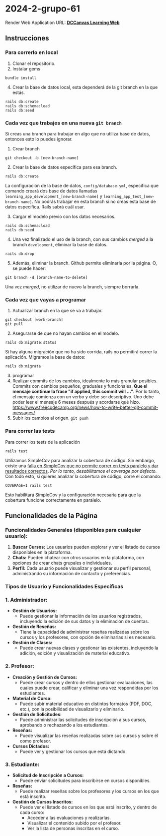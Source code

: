 # 2024-2-grupo-61

Render Web Application URL: **[DCCanvas Learning Web](https://mysite-auu5.onrender.com)**

## Instrucciones

### Para correrlo en local

1. Clonar el repositorio.
2. Instalar gems
```
bundle install
```
4. Crear la base de datos local, esta dependerá de la git branch en la que estás.
```
rails db:create
rails db:schema:load
rails db:seed
```

### Cada vez que trabajes en una **nueva** `git branch`
Si creas una branch para trabajar en algo que no utiliza base de datos, entonces esto lo puedes ignorar.

1. Crear branch
```
git checkout -b [new-branch-name]
```
2. Crear la base de datos específica para esa branch.
```
rails db:create
```
La configuración de la base de datos, `config/database.yml`, especifica que comando creará dos base de datos llamadas `learning_app_development_[new-branch-name]` y `learning_app_test_[new-branch-name]`. No podrás trabajar en esta branch si no creas esta base de datos específica. Rails sabrá cuál usar.

3. Cargar el modelo previo con los datos necesarios.
```
rails db:schema:load
rails db:seed
```
4. Una vez finalizado el uso de la branch, con sus cambios *merged* a la branch `development`, eliminar la base de datos.
```
rails db:drop
```
5. Además, eliminar la branch. Github permite eliminarla por la página. O, se puede hacer:
```
git branch -d [branch-name-to-delete]
```
Una vez _merged_, no utilizar de nuevo la branch, siempre borrarla.


### Cada vez que vayas a programar

1. Actualizar branch en la que se va a trabajar.
```
git checkout [work-branch]
git pull
```
2. Asegurarse de que no hayan cambios en el modelo.
```
rails db:migrate:status
```
Si hay alguna migración que no ha sido corrida, rails no permitirá correr la aplicación. Migramos la base de datos:
```
rails db:migrate
```

3. programar
4. Realizar commits de los cambios, idealmente lo más granular posibles. Commits con cambios pequeños, graduales y funcionales. **Que el mensaje continue la frase "if applied, this commit will ..."**. Por lo tanto, el mensaje comienza con un verbo y debe ser descriptivo. Uno debe poder leer el mensaje 6 meses después y acordarse qué hizo. https://www.freecodecamp.org/news/how-to-write-better-git-commit-messages/
5. Subir los cambios al origen. ```git push```

### Para correr las tests

Para correr los tests de la aplicación
```
rails test
```

Utilizamos SimpleCov para analizar la cobertura de código. Sin embargo, existe una [falla en SimpleCov que no permite correr en tests paralelo y dar resultados correctos](https://github.com/simplecov-ruby/simplecov/issues/718#issuecomment-538201587). *Por lo tanto, desabilitamos el _coverage_ por defecto*. Con todo esto, si quieres analizar la cobertura de código, corre el comando:
```
COVERAGE=1 rails test
```
Esto habilitará SimpleCov y la configuración necesaria para que la cobertura funcione correctamente en paralelo.


## Funcionalidades de la Página
### Funcionalidades Generales (disponibles para cualquier usuario):

1. **Buscar Cursos:** Los usuarios pueden explorar y ver el listado de cursos disponibles en la plataforma.
2. **Chats:** Pueden chatear con otros usuarios en la plataforma, con opciones de crear chats grupales o individuales.
3. **Perfil:** Cada usuario puede visualizar y gestionar su perfil personal, administrando su información de contacto y preferencias.



### Tipos de Usuario y Funcionalidades Específicas

### 1. **Administrador:**

- **Gestión de Usuarios:**
    - Puede gestionar la información de los usuarios registrados, incluyendo la edición de sus datos y la eliminación de cuentas.
- **Gestión de Reseñas:**
    - Tiene la capacidad de administrar reseñas realizadas sobre los cursos y los profesores, con opción de eliminarlas si es necesario.
- **Gestión de Clases:**
    - Puede crear nuevas clases y gestionar las existentes, incluyendo la adición, edición y visualización de material educativo.

### 2. **Profesor:**

- **Creación y Gestión de Cursos:**
    - Puede crear cursos y dentro de ellos gestionar evaluaciones, las cuales puede crear, calificar y eliminar una vez respondidas por los estudiantes.
- **Material de Curso:**
    - Puede subir material educativo en distintos formatos (PDF, DOC, etc.), con la posibilidad de visualizarlo y eliminarlo.
- **Gestión de Solicitudes:**
    - Puede administrar las solicitudes de inscripción a sus cursos, aprobando o rechazando a los estudiantes.
- **Reseñas:**
    - Puede visualizar las reseñas realizadas sobre sus cursos y sobre él como profesor.
- **Cursos Dictados:**
    - Puede ver y gestionar los cursos que está dictando.

### 3. **Estudiante:**

- **Solicitud de Inscripción a Cursos:**
    - Puede enviar solicitudes para inscribirse en cursos disponibles.
- **Reseñas:**
    - Puede realizar reseñas sobre los profesores y los cursos en los que está inscrito.
- **Gestión de Cursos Inscritos:**
    - Puede ver el listado de cursos en los que está inscrito, y dentro de cada curso:
        - Acceder a las evaluaciones y realizarlas.
        - Visualizar el contenido subido por el profesor.
        - Ver la lista de personas inscritas en el curso.
